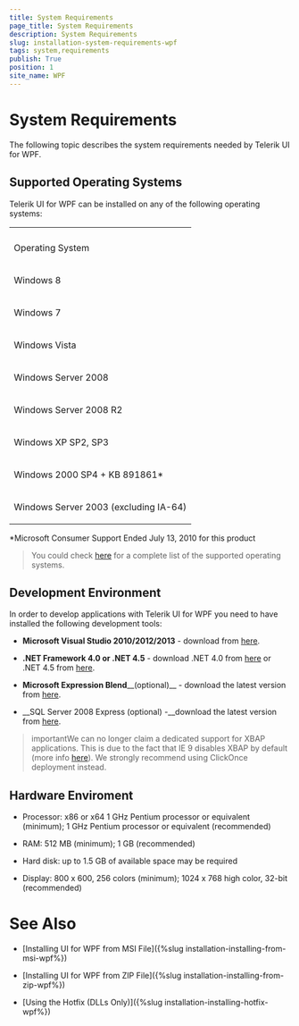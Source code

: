```yaml
---
title: System Requirements
page_title: System Requirements
description: System Requirements
slug: installation-system-requirements-wpf
tags: system,requirements
publish: True
position: 1
site_name: WPF
---
```


# System Requirements



The following topic describes the system requirements needed by Telerik UI for WPF.

## Supported Operating Systems

Telerik UI for WPF can be installed on any of the following operating systems:
<table><th><tr><td>

Operating System</td></tr></th><tr><td>

Windows 8</td></tr><tr><td>

Windows 7 </td></tr><tr><td>

Windows Vista </td></tr><tr><td>

Windows Server 2008 </td></tr><tr><td>

Windows Server 2008 R2 </td></tr><tr><td>

Windows XP SP2, SP3  </td></tr><tr><td>

Windows 2000 SP4 + KB 891861*</td></tr><tr><td>

Windows Server 2003 (excluding IA-64)</td></tr></table>

*Microsoft Consumer Support Ended July 13, 2010 for this product

>You could check [here](http://msdn.microsoft.com/en-us/library/8z6watww%28v=vs.100%29.aspx) for a complete list of the supported operating systems.

## Development Environment

In order to develop applications with Telerik UI for WPF you need to have installed the following development tools:

* __Microsoft Visual Studio 2010/2012/2013__ - download from
            [here](http://www.microsoft.com/visualstudio/eng/downloads).
          

* __.NET Framework 4.0 or .NET 4.5__ - download .NET 4.0 from [here](http://www.microsoft.com/downloads/details.aspx?FamilyID=9cfb2d51-5ff4-4491-b0e5-b386f32c0992&displaylang=en) or .NET 4.5 from
            [here](http://www.microsoft.com/en-us/download/details.aspx?id=30653).
          

* __Microsoft Expression Blend____(optional)__ - download the latest version from [here](http://www.microsoft.com/expression/products/Blend_Overview.aspx).
          

* __SQL Server 2008 Express (optional) -__download the latest version from
            [here](http://www.microsoft.com/express/sql/download/).
          

>importantWe can no longer claim a dedicated support for XBAP applications. This is due to the fact that IE 9 disables XBAP by default (more info
            [here](http://blogs.msdn.com/b/ieinternals/archive/2011/03/09/internet-explorer-9-xbap-disabled-in-the-internet-zone.aspx)). We strongly recommend using ClickOnce deployment instead.
          

## Hardware Enviroment

* Processor: x86 or x64  1 GHz Pentium processor or equivalent (minimum); 1 GHz Pentium processor or equivalent (recommended)

* RAM: 512 MB (minimum); 1 GB (recommended)

* Hard disk: up to 1.5 GB of available space may be required

* Display: 800 x 600, 256 colors (minimum); 1024 x 768 high color, 32-bit (recommended)

# See Also

 * [Installing UI for WPF from MSI File]({%slug installation-installing-from-msi-wpf%})

 * [Installing UI for WPF from ZIP File]({%slug installation-installing-from-zip-wpf%})

 * [Using the Hotfix (DLLs Only)]({%slug installation-installing-hotfix-wpf%})
